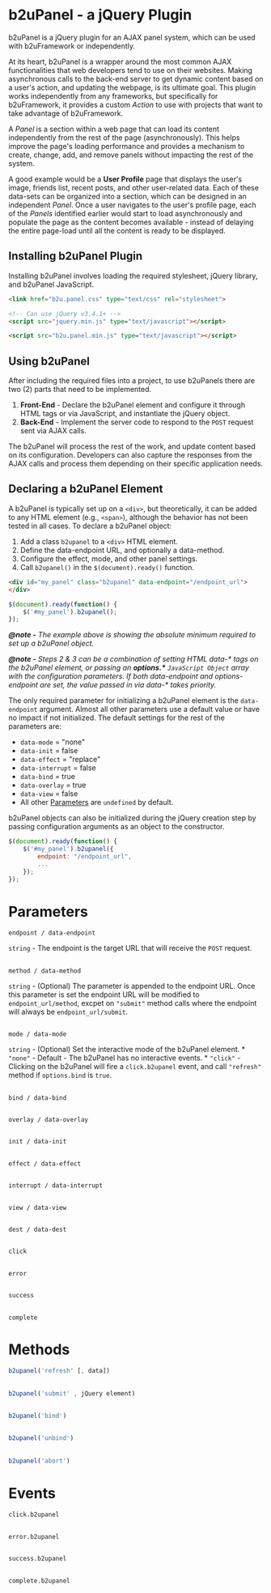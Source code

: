 # b2uPanel - a jQuery Plugin
b2uPanel is a jQuery plugin for an AJAX panel system, which can be used with b2uFramework or independently.

At its heart, b2uPanel is a wrapper around the most common AJAX functionalities that web developers tend to use on their websites. Making asynchronous calls to the back-end server to get dynamic content based on a user's action, and updating the webpage, is its ultimate goal. This plugin works independently from any frameworks, but specifically for b2uFramework, it provides a custom _Action_ to use with projects that want to take advantage of b2uFramework.

A _Panel_ is a section within a web page that can load its content independently from the rest of the page (asynchronously). This helps improve the page's loading performance and provides a mechanism to create, change, add, and remove panels without impacting the rest of the system. 

A good example would be a **User Profile** page that displays the user's image, friends list, recent posts, and other user-related data. Each of these data-sets can be organized into a section, which can be designed in an independent _Panel_. Once a user navigates to the user's profile page, each of the _Panels_ identified earlier would start to load asynchronously and populate the page as the content becomes available - instead of delaying the entire page-load until all the content is ready to be displayed.

## Installing b2uPanel Plugin
Installing b2uPanel involves loading the required stylesheet, jQuery library, and b2uPanel JavaScript.
```HTML
<link href="b2u.panel.css" type="text/css" rel="stylesheet">

<!-- Can use jQuery v3.4.1+ -->
<script src="jquery.min.js" type="text/javascript"></script>

<script src="b2u.panel.min.js" type="text/javascript"></script>
```
## Using b2uPanel
After including the required files into a project, to use b2uPanels there are two (2) parts that need to be implemented.
1. **Front-End** - Declare the b2uPanel element and configure it through HTML tags or via JavaScript, and instantiate the jQuery object.
2. **Back-End** - Implement the server code to respond to the `POST` request sent via AJAX calls.

The b2uPanel will process the rest of the work, and update content based on its configuration. Developers can also capture the responses from the AJAX calls and process them depending on their specific application needs.

## Declaring a b2uPanel Element
A b2uPanel is typically set up on a `<div>`, but theoretically, it can be added to any HTML element (e.g., `<span>`), although the behavior has not been tested in all cases. To declare a b2uPanel object:
1. Add a class `b2upanel` to a `<div>` HTML element.
2. Define the data-endpoint URL, and optionally a data-method.
3. Configure the effect, mode, and other panel settings.
4. Call `b2upanel()` in the `$(document).ready()` function.

```HTML
<div id="my_panel" class="b2upanel" data-endpoint="/endpoint_url">
</div>
```
```javascript
$(document).ready(function() {
    $('#my_panel').b2upanel();
});
```
***@note -*** _The example above is showing the absolute minimum required to set up a b2uPanel object._

***@note -*** _Steps 2 & 3 can be a combination of setting HTML data-* tags on the b2uPanel element, or passing an **options.\*** `JavaScript Object` array with the configuration parameters. If both data-endpoint and options-endpoint are set, the value passed in via data-* takes priority._

The only required parameter for initializing a b2uPanel element is the `data-endpoint` argument. Almost all other parameters use a default value or have no impact if not initialized. The default settings for the rest of the parameters are:
* `data-mode` = "none"
* `data-init` = false
* `data-effect` = "replace"
* `data-interrupt` = false
* `data-bind` = true
* `data-overlay` = true
* `data-view` = false
* All other [Parameters](https://github.com/bob2u/b2uPanel-public/blob/master/README.md#parameters) are `undefined` by default.

b2uPanel objects can also be initialized during the jQuery creation step by passing configuration arguments as an object to the constructor.
```javascript
$(document).ready(function() {
    $('#my_panel').b2upanel({
        endpoint: "/endpoint_url",
        ...
    });
});
```
# Parameters
```
endpoint / data-endpoint
```
`string` - The endpoint is the target URL that will receive the `POST` request.
##
```
method / data-method
```
`string` - (Optional) The parameter is appended to the endpoint URL. Once this parameter is set the endpoint URL will be modified to `endpoint_url/method`, excpet on `"submit"` method calls where the endpoint will always be `endpoint_url/submit`. 
##
```
mode / data-mode
```
`string` - (Optional) Set the interactive mode of the b2uPanel element.
    * `"none"` - Default - The b2uPanel has no interactive events.
    * `"click"` - Clicking on the b2uPanel will fire a `click.b2upanel` event, and call `"refresh"` method if `options.bind` is `true`.
##
```
bind / data-bind
```
##
```
overlay / data-overlay
```
##
```
init / data-init
```
##
```
effect / data-effect
```
##
```
interrupt / data-interrupt
```
##
```
view / data-view
```
##
```
dest / data-dest
```
##
```
click
```
##
```
error
```
##
```
success
```
##
```
complete
```
##

# Methods
```javascript
b2upanel('refresh' [, data])
```
##
```javascript
b2upanel('submit' , jQuery element)
```
##
```javascript
b2upanel('bind')
```
##
```javascript
b2upanel('unbind')
```
##
```javascript
b2upanel('abort')
```
##

# Events
```
click.b2upanel
```
##
```
error.b2upanel
```
##

```
success.b2upanel
```
##

```
complete.b2upanel
```
##
